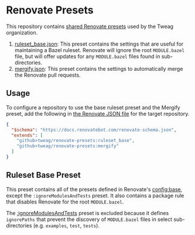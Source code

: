 # Renovate Presets

This repository contains [shared Renovate presets](https://docs.renovatebot.com/config-presets/)
used by the Tweag organization.

1. [ruleset_base.json](ruleset_base.json): This preset contains the settings that are useful
   for maintaining a Bazel ruleset. Renovate will ignore the root `MODULE.bazel` file, but will 
   offer updates for any `MODULE.bazel` files found in sub-directories.
1. [mergify.json](mergify.json): This preset contains the settings to automatically merge the
   Renovate pull requests.

## Usage

To configure a repository to use the base ruleset preset and the Mergify preset, add the following
in [the Renovate JSON file](https://docs.renovatebot.com/configuration-options/) for the target
repository.

```json
{
  "$schema": "https://docs.renovatebot.com/renovate-schema.json",
  "extends": [
    "github>tweag/renovate-presets:ruleset_base",
    "github>tweag/renovate-presets:mergify"
  ]
}
```

## Ruleset Base Preset

This preset contains all of the presets defined in Renovate's
[config:base](https://github.com/renovatebot/renovate/blob/main/lib/config/presets/internal/config.ts),
except the `:ignoreModulesAndTests` preset. It also contains a package rule that disables Renovate
for the root `MODULE.bazel`.

The
[:ignoreModulesAndTests](https://github.com/renovatebot/renovate/blob/main/lib/config/presets/internal/default.ts#L291)
preset is excluded because it defines `ignorePaths` that prevent the discovery of `MODULE.bazel`
files in select sub-directories (e.g. `examples`, `test`, `tests`).

